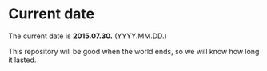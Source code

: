 # Current date

The current date is **2015.07.30.** (YYYY.MM.DD.)

This repository will be good when the world ends, so we will know how long it lasted.